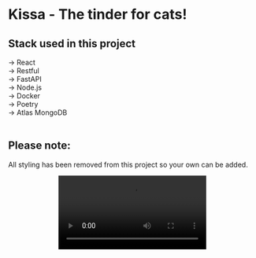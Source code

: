 # Kissa - The tinder for cats!

## Stack used in this project
-> React
<br>
-> Restful
<br>
-> FastAPI
<br>
-> Node.js
<br>
-> Docker
<br>
-> Poetry
<br>
-> Atlas MongoDB
<br>
<br>

## Please note:
All styling has been removed from this project so your own can be added.

<div style="text-align: center;">
<video src='https://github.com/dmh1g19/kissa/assets/97964514/fa49712a-f5d8-4425-8342-07fb1d572234'/>
<div>
